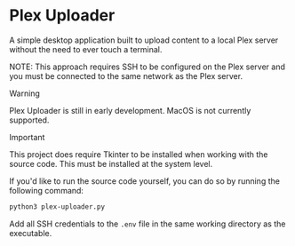 # Plex Uploader
A simple desktop application built to upload content to a local Plex server without the need to ever touch a terminal.

NOTE: This approach requires SSH to be configured on the Plex server and you must be connected to the same network as the Plex server.

> [!WARNING]  
> Plex Uploader is still in early development. MacOS is not currently supported.

> [!IMPORTANT]  
> This project does require Tkinter to be installed when working with the source code. This must be installed at the system level.

If you'd like to run the source code yourself, you can do so by running the following command:

```bash
python3 plex-uploader.py
```

Add all SSH credentials to the `.env` file in the same working directory as the executable.
